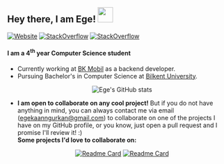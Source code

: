 ## Hey there, I am Ege! <img src="https://media.giphy.com/media/hvRJCLFzcasrR4ia7z/giphy.gif" width="35px">

[![Website](https://img.shields.io/website?label=egekaangurkan.com&style=for-the-badge&url=http%3A%2F%2Fegekaangurkan.com)][website]
[![StackOverflow](https://img.shields.io/badge/LinkedIn-0077B5?style=for-the-badge&logo=linkedin&logoColor=white&url=)][linkedin]
[![StackOverflow](https://img.shields.io/badge/Stack_Overflow-FE7A16?style=for-the-badge&logo=stack-overflow&logoColor=white)][stackoverflow]

#### I am a 4<sup>th</sup> year Computer Science student

* Currently working at [BK Mobil][bkmobil-website] as a backend developer.
* Pursuing Bachelor's in Computer Science at [Bilkent University][bilkent-website].
 &nbsp; <p align="center">
![Ege's GitHub stats](https://github-readme-stats-two-dun.vercel.app/api?username=egekaangurkan&count_private=true&bg_color=30,FF0072,FFCD00&title_color=ffffff&text_color=ffffff&hide_border=true&show_icons=true&icon_color=ffffff)
</p>


* **I am open to collaborate on any cool project!** But if you do not have anything in mind, you can always contact me via email ([egekaanngurkan@gmail.com](mailto:egekaanngurkan@gmail.com)) to collaborate on one of the projects I have on my GitHub profile, or you know, just open a pull request and I promise I'll review it! :)\
  **Some projects I'd love to collaborate on:**
   &nbsp; <p align="center">
  [![Readme Card](https://github-readme-stats-two-dun.vercel.app/api/pin/?username=egekaangurkan&repo=blockchain&bg_color=30,00eaff,FF0072&title_color=ffffff&text_color=ffffff&hide_border=true&icon_color=ffffff)](https://github.com/egekaangurkan/blockchain)
  [![Readme Card](https://github-readme-stats-two-dun.vercel.app/api/pin/?username=egekaangurkan&repo=crypto-toolkit&bg_color=30,00eaff,FF0072&title_color=ffffff&text_color=ffffff&hide_border=true&icon_color=ffffff)](https://github.com/EgeKaanGurkan/crypto-toolkit)
 </p>

<!-- [![Top Langs](https://github-readme-stats-two-dun.vercel.app/api/top-langs/?username=egekaangurkan)](https://github.com/anuraghazra/github-readme-stats)-->

<!--### Listen With Me 🎸

![Alt text](https://spotify-recently-played-readme.vercel.app/api?user=egekaangurkan&count=5)-->




[website]: http://egekaangurkan.com
[stackoverflow]: https://stackoverflow.com/users/4770282/ege-kaan-g%c3%bcrkan
[linkedin]: https://www.linkedin.com/in/ege-kaan-gurkan/
[bkmobil-website]: https://bktomorrow.com/
[bilkent-website]: https://w3.bilkent.edu.tr/bilkent/
